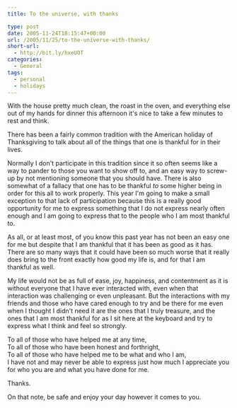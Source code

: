 ```yaml
---
title: To the universe, with thanks

type: post
date: 2005-11-24T18:15:47+00:00
url: /2005/11/25/to-the-universe-with-thanks/
short-url:
  - http://bit.ly/hxeUOT
categories:
  - General
tags:
  - personal
  - holidays
---
```

With the house pretty much clean, the roast in the oven, and everything else out of my hands for dinner this afternoon it's nice to take a few minutes to rest and think.

There has been a fairly common tradition with the American holiday of Thanksgiving to talk about all of the things that one is thankful for in their lives.

Normally I don't participate in this tradition since it so often seems like a way to pander to those you want to show off to, and an easy way to screw-up by not mentioning someone that you should have. There is also somewhat of a fallacy that one has to be thankful _to_ some higher being in order for this all to work properly. This year I'm going to make a small exception to that lack of participation because this is a really good opportunity for me to express something that I do not express nearly often enough and I am going to express that to the people who I am most thankful to.

As all, or at least most, of you know this past year has not been an easy one for me but despite that I am thankful that it has been as good as it has. There are so many ways that it could have been so much worse that it really does bring to the front exactly how good my life is, and for that I am thankful as well.

My life would not be as full of ease, joy, happiness, and contentment as it is without everyone that I have ever interacted with, even when that interaction was challenging or even unpleasant. But the interactions with my friends and those who have cared enough to try and be there for me even when I thought I didn't need it are the ones that I truly treasure, and the ones that I am most thankful for as I sit here at the keyboard and try to express what I think and feel so strongly.

To all of those who have helped me at any time,<br /> To all of those who have been honest and forthright,<br /> To all of those who have helped me to be what and who I am,<br /> I have not and may never be able to express just how much I appreciate you for who you are and what you have done for me.

Thanks.

On that note, be safe and enjoy your day however it comes to you.